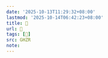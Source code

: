 ```yaml
---
date: '2025-10-13T11:29:32+08:00'
lastmod: '2025-10-14T06:42:23+08:00'
title: 󰡿
url: 󰡿
tags: [𢷹]
src: GHZR
note:
---
```

